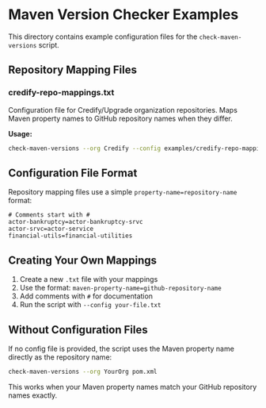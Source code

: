# Maven Version Checker Examples

This directory contains example configuration files for the `check-maven-versions` script.

## Repository Mapping Files

### credify-repo-mappings.txt

Configuration file for Credify/Upgrade organization repositories. Maps Maven property names to GitHub repository names when they differ.

**Usage:**
```bash
check-maven-versions --org Credify --config examples/credify-repo-mappings.txt pom.xml
```

## Configuration File Format

Repository mapping files use a simple `property-name=repository-name` format:

```
# Comments start with #
actor-bankruptcy=actor-bankruptcy-srvc
actor-srvc=actor-service
financial-utils=financial-utilities
```

## Creating Your Own Mappings

1. Create a new `.txt` file with your mappings
2. Use the format: `maven-property-name=github-repository-name`
3. Add comments with `#` for documentation
4. Run the script with `--config your-file.txt`

## Without Configuration Files

If no config file is provided, the script uses the Maven property name directly as the repository name:

```bash
check-maven-versions --org YourOrg pom.xml
```

This works when your Maven property names match your GitHub repository names exactly.
